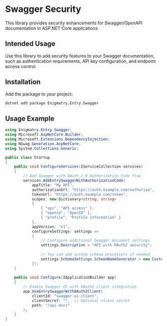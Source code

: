 # Swagger Security

This library provides security enhancements for Swagger/OpenAPI documentation in ASP.NET Core applications.

## Intended Usage

Use this library to add security features to your Swagger documentation, such as authentication requirements, API key configuration, and endpoint access control.

## Installation

Add the package to your project:

```bash
dotnet add package Enigmatry.Entry.Swagger
```

## Usage Example

```csharp
using Enigmatry.Entry.Swagger;
using Microsoft.AspNetCore.Builder;
using Microsoft.Extensions.DependencyInjection;
using NSwag.Generation.AspNetCore;
using System.Collections.Generic;

public class Startup
{
    public void ConfigureServices(IServiceCollection services)
    {
        // Add Swagger with OAuth 2.0 Authorization Code flow
        services.AddEntrySwaggerWithAuthorizationCode(
            appTitle: "My API",
            authorizationUrl: "https://auth.example.com/authorize",
            tokenUrl: "https://auth.example.com/token",
            scopes: new Dictionary<string, string>
            {
                { "api", "API access" },
                { "openid", "OpenID" },
                { "profile", "Profile information" }
            },
            appVersion: "v1",
            configureSettings: settings =>
            {
                // Configure additional Swagger document settings
                settings.Description = "API with OAuth2 security";
                
                // You can add custom schema processors if needed
                settings.SchemaSettings.SchemaNameGenerator = new CustomSwaggerSchemaNameGenerator();
            });
    }
    
    public void Configure(IApplicationBuilder app)
    {
        // Enable Swagger UI with OAuth2 client integration
        app.UseEntrySwaggerWithOAuth2Client(
            clientId: "swagger-ui-client",
            clientSecret: "",  // Optional client secret
            path: "/api-docs"
        );
    }
}
```
